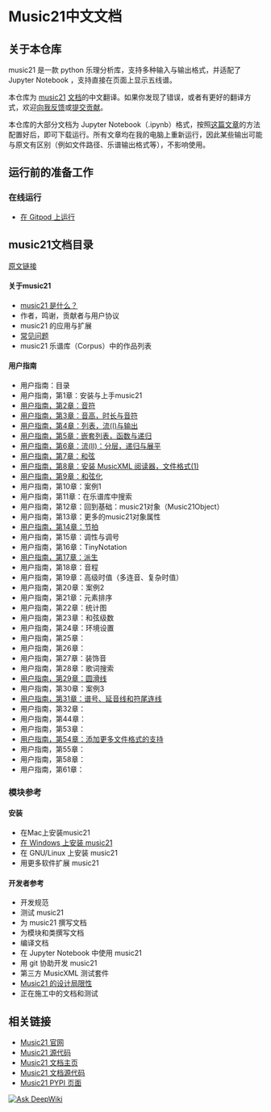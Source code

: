 # Music21中文文档

## 关于本仓库
music21 是一款 python 乐理分析库，支持多种输入与输出格式，并适配了 Jupyter Notebook ，支持直接在页面上显示五线谱。

本仓库为 [music21](https://pypi.org/project/music21/) [文档](https://www.music21.org/music21docs/index.html)的中文翻译。如果你发现了错误，或者有更好的翻译方式，欢迎[向我反馈](https://github.com/oxygen-dioxide/music21-zh-docs/issues)或[提交贡献](https://github.com/oxygen-dioxide/music21-zh-docs/pulls)。

本仓库的大部分文档为 Jupyter Notebook（.ipynb）格式，按照[这篇文章](https://gitee.com/oxygendioxide/pyvogen-docs/blob/main/%E5%AE%89%E8%A3%85%E4%B8%8E%E9%85%8D%E7%BD%AE.md#jupyter-notebook%E7%9A%84%E5%AE%89%E8%A3%85%E4%B8%8E%E9%85%8D%E7%BD%AE)的方法配置好后，即可下载运行。所有文章均在我的电脑上重新运行，因此某些输出可能与原文有区别（例如文件路径、乐谱输出格式等），不影响使用。

## 运行前的准备工作
### 在线运行
- [在 Gitpod 上运行](setup/gitpod/readme.md)

## music21文档目录
[原文链接](https://www.music21.org/music21docs/index.html#)


#### 关于music21
- [music21 是什么？](about/music21是什么.ipynb)
- 作者，鸣谢，贡献者与用户协议
- music21 的应用与扩展
- [常见问题](about/faq.md)
- music21 乐谱库（Corpus）中的作品列表
#### 用户指南
- 用户指南：目录
- 用户指南，第1章：安装与上手music21
- [用户指南，第2章：音符](userguide/02.ipynb)
- [用户指南，第3章：音高，时长与音符](userguide/03.ipynb)
- [用户指南，第4章：列表，流(I)与输出](userguide/04.ipynb)
- [用户指南，第5章：嵌套列表，函数与递归](userguide/05.ipynb)
- [用户指南，第6章：流(II)：分层，递归与展平](userguide/06.ipynb)
- [用户指南，第7章：和弦](userguide/07.ipynb)
- [用户指南，第8章：安装 MusicXML 阅读器，文件格式(1)](userguide/08.ipynb)
- [用户指南，第9章：和弦化](userguide/09.ipynb)
- 用户指南，第10章：案例1
- 用户指南，第11章：在乐谱库中搜索
- 用户指南，第12章：回到基础：music21对象（Music21Object）
- 用户指南，第13章：更多的music21对象属性
- [用户指南，第14章：节拍](userguide/14.ipynb)
- 用户指南，第15章：调性与调号
- 用户指南，第16章：TinyNotation
- [用户指南，第17章：派生](userguide/17.ipynb)
- 用户指南，第18章：音程
- 用户指南，第19章：高级时值（多连音、复杂时值）
- 用户指南，第20章：案例2
- 用户指南，第21章：元素排序
- 用户指南，第22章：统计图
- 用户指南，第23章：和弦级数
- 用户指南，第24章：环境设置
- 用户指南，第25章：
- 用户指南，第26章：
- 用户指南，第27章：装饰音
- 用户指南，第28章：歌词搜索
- [用户指南，第29章：圆滑线](userguide/29.ipynb)
- 用户指南，第30章：案例3
- [用户指南，第31章：谱号、延音线和符尾连线](userguide/31.ipynb)
- 用户指南，第32章：
- 用户指南，第44章：
- 用户指南，第53章：
- [用户指南，第54章：添加更多文件格式的支持](userguide/54.ipynb)
- 用户指南，第55章：
- 用户指南，第58章：
- 用户指南，第61章：

### 模块参考
#### 安装
- 在Mac上安装music21
- [在 Windows 上安装 music21 ](installing/windows.md)
- 在 GNU/Linux 上安装 music21
- 用更多软件扩展 music21

#### 开发者参考
- 开发规范
- 测试 music21
- 为 music21 撰写文档
- 为模块和类撰写文档
- 编译文档
- 在 Jupyter Notebook 中使用 music21
- 用 git 协助开发 music21
- 第三方 MusicXML 测试套件
- [Music21 的设计局限性](developerreference\music21的设计局限性.md)
- 正在施工中的文档和测试

## 相关链接
- [Music21 官网](https://www.music21.org/)
- [Music21 源代码](https://github.com/cuthbertLab/music21)
- [Music21 文档主页](https://www.music21.org/music21docs/index.html)
- [Music21 文档源代码](https://github.com/cuthbertLab/music21/tree/master/documentation/source)
- [Music21 PYPI 页面](https://pypi.org/project/music21/)

[![Ask DeepWiki](https://deepwiki.com/badge.svg)](https://deepwiki.com/oxygen-dioxide/music21-zh-docs)
